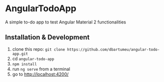 # AngularTodoApp

A simple to-do app to test Angular Material 2 functionalities

## Installation & Development

1. clone this repo: `git clone https://github.com/dbartumeu/angular-todo-app.git`
2. cd `angular-todo-app`
3. `npm install`
4. run `ng serve` from a terminal
5. go to [http://localhost:4200/]()

